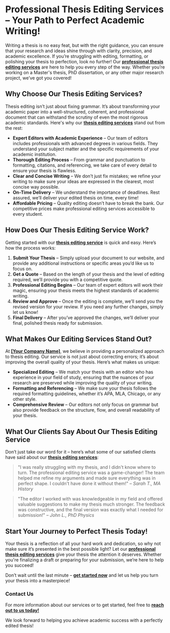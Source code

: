 # Professional Thesis Editing Services – Your Path to Perfect Academic Writing!

Writing a thesis is no easy feat, but with the right guidance, you can ensure that your research and ideas shine through with clarity, precision, and academic excellence. If you’re struggling with editing, formatting, or polishing your thesis to perfection, look no further! Our **[professional thesis editing services](https://tinyurl.com/topessay?keyword=professional+thesis+editing)** are here to help you every step of the way. Whether you’re working on a Master's thesis, PhD dissertation, or any other major research project, we’ve got you covered!

## Why Choose Our Thesis Editing Services?

Thesis editing isn’t just about fixing grammar. It’s about transforming your academic paper into a well-structured, coherent, and professional document that can withstand the scrutiny of even the most rigorous academic standards. Here's why our **[thesis editing services](https://tinyurl.com/topessay?keyword=professional+thesis+editing)** stand out from the rest:

- **Expert Editors with Academic Experience** – Our team of editors includes professionals with advanced degrees in various fields. They understand your subject matter and the specific requirements of your academic institution.
- **Thorough Editing Process** – From grammar and punctuation to formatting, citations, and referencing, we take care of every detail to ensure your thesis is flawless.
- **Clear and Concise Writing** – We don’t just fix mistakes; we refine your writing to make sure your ideas are expressed in the clearest, most concise way possible.
- **On-Time Delivery** – We understand the importance of deadlines. Rest assured, we’ll deliver your edited thesis on time, every time!
- **Affordable Pricing** – Quality editing doesn’t have to break the bank. Our competitive prices make professional editing services accessible to every student.

## How Does Our Thesis Editing Service Work?

Getting started with our **[thesis editing service](https://tinyurl.com/topessay?keyword=professional+thesis+editing)** is quick and easy. Here’s how the process works:

1. **Submit Your Thesis** – Simply upload your document to our website, and provide any additional instructions or specific areas you’d like us to focus on.
2. **Get a Quote** – Based on the length of your thesis and the level of editing required, we’ll provide you with a competitive quote.
3. **Professional Editing Begins** – Our team of expert editors will work their magic, ensuring your thesis meets the highest standards of academic writing.
4. **Review and Approve** – Once the editing is complete, we’ll send you the revised version for your review. If you need any further changes, simply let us know!
5. **Final Delivery** – After you’ve approved the changes, we’ll deliver your final, polished thesis ready for submission.

## What Makes Our Editing Services Stand Out?

At **[[Your Company Name]](https://tinyurl.com/topessay?keyword=professional+thesis+editing)**, we believe in providing a personalized approach to thesis editing. Our service is not just about correcting errors; it’s about improving the overall quality of your thesis. Here’s what makes us unique:

- **Specialized Editing** – We match your thesis with an editor who has experience in your field of study, ensuring that the nuances of your research are preserved while improving the quality of your writing.
- **Formatting and Referencing** – We make sure your thesis follows the required formatting guidelines, whether it’s APA, MLA, Chicago, or any other style.
- **Comprehensive Review** – Our editors not only focus on grammar but also provide feedback on the structure, flow, and overall readability of your thesis.

## What Our Clients Say About Our Thesis Editing Service

Don’t just take our word for it – here’s what some of our satisfied clients have said about our **[thesis editing services](https://tinyurl.com/topessay?keyword=professional+thesis+editing)**:

> "I was really struggling with my thesis, and I didn't know where to turn. The professional editing service was a game-changer! The team helped me refine my arguments and made sure everything was in perfect shape. I couldn't have done it without them!" – _Sarah T., MA History_

> "The editor I worked with was knowledgeable in my field and offered valuable suggestions to make my thesis much stronger. The feedback was constructive, and the final version was exactly what I needed for submission!" – _John L., PhD Physics_

## Start Your Journey to Perfect Thesis Today!

Your thesis is a reflection of all your hard work and dedication, so why not make sure it’s presented in the best possible light? Let our **[professional thesis editing services](https://tinyurl.com/topessay?keyword=professional+thesis+editing)** give your thesis the attention it deserves. Whether you're finalizing a draft or preparing for your submission, we’re here to help you succeed!

Don’t wait until the last minute – **[get started now](https://tinyurl.com/topessay?keyword=professional+thesis+editing)** and let us help you turn your thesis into a masterpiece!

### Contact Us

For more information about our services or to get started, feel free to **[reach out to us today!](https://tinyurl.com/topessay?keyword=professional+thesis+editing)**

We look forward to helping you achieve academic success with a perfectly edited thesis!
